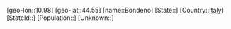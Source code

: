 ﻿---
location: [44.55,10.98]
type: City
tags:
- geo/City


SpocWebEntityId: 29265
isDeleted: false
confidential: public

---
[geo-lon::10.98]
[geo-lat::44.55]
[name::Bondeno]
[State::]
[Country::[Italy](geo/Continent/Europe/Italy.md)]
[StateId::]
[Population::]
[Unknown::]

